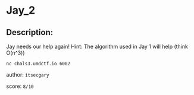 
# Jay_2
## Description:
Jay needs our help again! Hint: The algorithm used in Jay 1 will help (think O(n^3))

`nc chals3.umdctf.io 6002`

author: `itsecgary`

score: `8/10`


